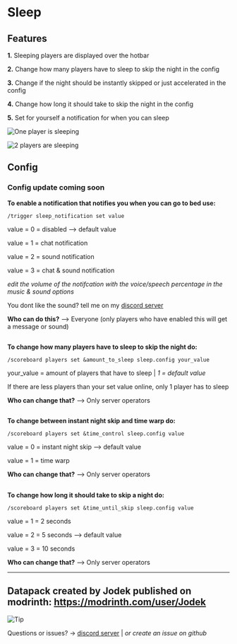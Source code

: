 # Sleep

## Features

**1.** Sleeping players are displayed over the hotbar

**2.** Change how many players have to sleep to skip the night in the config

**3.** Change if the night should be instantly skipped or just accelerated in the config

**4.** Change how long it should take to skip the night in the config

**5.** Set for yourself a notification for when you can sleep

![One player is sleeping](https://cdn.modrinth.com/data/cached_images/aeb01f99d34880e1fa6cf637c6e06f233a0cbcf1.png)

![2 players are sleeping](https://cdn.modrinth.com/data/cached_images/a175cc59a3b9ef91fb5e13b2ea8f17dd345f3a1b.png)

## Config

### Config update coming soon

**To enable a notification that notifies you when you can go to bed use:**


```
/trigger sleep_notification set value
```
value = 0 = disabled --> default value

value = 1 = chat notification

value = 2 = sound notification

value = 3 = chat & sound notification

_edit the volume of the notifcation with the voice/speech percentage in the music & sound options_

You dont like the sound? tell me on my [discord server](https://discord.gg/TxDgv6Hfpf)


**Who can do this?** --> Everyone (only players who have enabled this will get a message or sound)

##

**To change how many players have to sleep to skip the night do:**

```
/scoreboard players set &amount_to_sleep sleep.config your_value
```
your_value = amount of players that have to sleep | _1 = default value_

If there are less players than your set value online, only 1 player has to sleep

**Who can change that?** --> Only server operators

## 

**To change between instant night skip and time warp do:**


```
/scoreboard players set &time_control sleep.config value
```
value = 0 = instant night skip --> default value

value = 1 = time warp

**Who can change that?** --> Only server operators

##

**To change how long it should take to skip a night do:**


```
/scoreboard players set &time_until_skip sleep.config value
```
value = 1 = 2 seconds

value = 2 = 5 seconds --> default value

value = 3 = 10 seconds

**Who can change that?** --> Only server operators

---

## Datapack created by Jodek published on modrinth: https://modrinth.com/user/Jodek

<picture>
   <source media="(prefers-color-scheme: light)" srcset="https://raw.githubusercontent.com/Mqxx/GitHub-Markdown/main/blockquotes/badge/light-theme/tip.svg">
  <img alt="Tip" src="https://raw.githubusercontent.com/Mqxx/GitHub-Markdown/main/blockquotes/badge/dark-theme/tip.svg">
 </picture><br>
 
Questions or issues? -> [discord server](https://discord.gg/z2n3qTzQY6) | _or create an issue on github_
